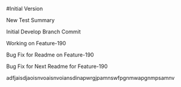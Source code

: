 #Initial Version

New Test Summary

Initial Develop Branch Commit

Working on Feature-190

Bug Fix for Readme on Feature-190

Bug Fix for Next Readme for Feature-190


adfjaisdjaoisnvoaisnvoiansdinapwrgjpamnswfpgnmwapgnmpsamnv